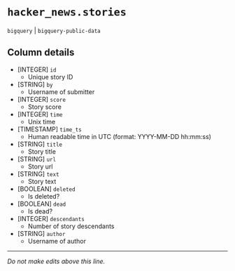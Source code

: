 # `hacker_news.stories`
`bigquery` | `bigquery-public-data`

## Column details
* [INTEGER]   `id`
  - Unique story ID
* [STRING]    `by`
  - Username of submitter
* [INTEGER]   `score`
  - Story score
* [INTEGER]   `time`
  - Unix time
* [TIMESTAMP] `time_ts`
  - Human readable time in UTC (format: YYYY-MM-DD hh:mm:ss)
* [STRING]    `title`
  - Story title
* [STRING]    `url`
  - Story url
* [STRING]    `text`
  - Story text
* [BOOLEAN]   `deleted`
  - Is deleted?
* [BOOLEAN]   `dead`
  - Is dead?
* [INTEGER]   `descendants`
  - Number of story descendants
* [STRING]    `author`
  - Username of author

-------------------------------------------------------------------------------
*Do not make edits above this line.*
